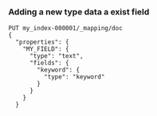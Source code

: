 
### Adding a new type data a exist field

```
PUT my_index-000001/_mapping/doc
{
  "properties": {
    "MY_FIELD": {
      "type": "text",
      "fields": {
        "keyword": {
          "type": "keyword"
        }
      }
    }
  }

```
